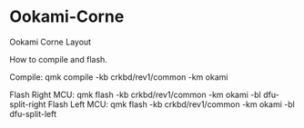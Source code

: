# Ookami-Corne
Ookami Corne Layout

How to compile and flash. 

Compile: qmk compile -kb crkbd/rev1/common -km okami

Flash Right MCU: qmk flash -kb crkbd/rev1/common -km okami -bl dfu-split-right
Flash Left MCU: qmk flash -kb crkbd/rev1/common -km okami -bl dfu-split-left
